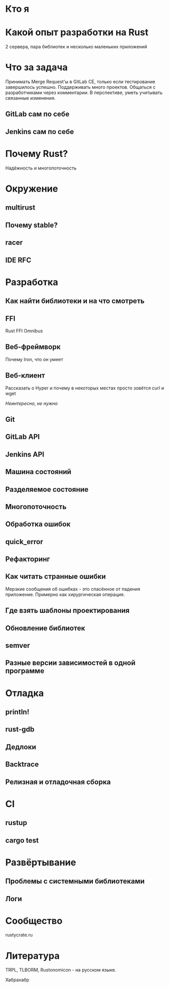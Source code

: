 # Кто я

# Какой опыт разработки на Rust

2 сервера, пара библиотек и несколько маленьких приложений

# Что за задача

Принимать Merge Request'ы в GitLab CE, только если тестирование завершилось
успешно. Поддерживать много проектов. Общаться с разработчиками через
комментарии. В перспективе, уметь учитывать связанные изменения.

## GitLab сам по себе

## Jenkins сам по себе

# Почему Rust?

Надёжность и многопоточность

# Окружение

## multirust

## Почему stable?

## racer

## IDE RFC

# Разработка

## Как найти библиотеки и на что смотреть

## FFI

Rust FFI Omnibus

## Веб-фреймворк

Почему Iron, что он умеет

## Веб-клиент

Рассказать о Hyper и почему в некоторых местах просто зовётся curl и wget

*Неинтересно, не нужно*

## Git

## GitLab API

## Jenkins API

## Машина состояний

## Разделяемое состояние

## Многопоточность

## Обработка ошибок

## quick_error

## Рефакторинг

## Как читать странные ошибки

Мерзкие сообщения об ошибках - это спасённое от падения приложение. Примерно как
хирургическая операция.

## Где взять шаблоны проектирования

## Обновление библиотек

## semver

## Разные версии зависимостей в одной программе

# Отладка

## println!

## rust-gdb

## Дедлоки

## Backtrace

## Релизная и отладочная сборка

# CI

## rustup

## cargo test

# Развёртывание

## Проблемы с системными библиотеками

## Логи

# Сообщество

rustycrate.ru

# Литература

TRPL, TLBORM, Rustonomicon - на русском языке.

Хабрахабр
